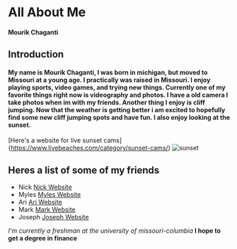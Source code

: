 # All About Me
#### Mourik Chaganti
## Introduction
#### My name is Mourik Chaganti, I was born in michigan, but moved to Missouri at a young age. I practically was raised in Missouri. I enjoy playing sports, video games, and trying new things. Currently one of my favorite things right now is videography and photos. I have a old camera I take photos when im with my friends. Another thing I enjoy is cliff jumping. Now that the weather is getting better i am excited to hopefully find some new cliff jumping spots and have fun. I also enjoy looking at the sunset. 
[Here's a website for live sunset cams]{https://www.livebeaches.com/category/sunset-cams/)
![sunset](https://www.google.com/urlsa=i&url=https%3A%2F%2Fen.wikipedia.org%2Fwiki%2FSunset&psig=AOvVaw1Ge79XBiuXftylFJ7fvDP3&ust=1647828922702000&source=images&cd=vfe&ved=0CAsQjRxqFwoTCJCSstzl0_YCFQAAAAAdAAAAABAJ)
## Heres a list of some of my friends
- Nick [Nick Website](nick.md)
- Myles [Myles Website](myles.md)
- Ari [Ari Website](ari.md)
- Mark [Mark Website](mark.md)
- Joseph [Joseph Website](joseph.md)

*I'm currently a freshman at the university of missouri-columbia*
**I hope to get a degree in finance**

